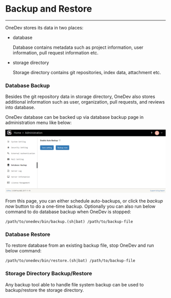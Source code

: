 # Backup and Restore
--------------

OneDev stores its data in two places:
* database
   
  Database contains metadata such as project information, user information, pull request information etc.
  
* storage directory

  Storage directory contains git repositories, index data, attachment etc. 

### Database Backup

Besides the git repository data in storage directory, OneDev also stores additional information such as user, organization, pull requests, and reviews into database.

OneDev database can be backed up via database backup page in administration menu like below:

![database-backup.png](images/database-backup.png)

From this page, you can either schedule auto-backups, or click the _backup now_ button to do a one-time backup. Optionally you can also run below command to do database backup when OneDev is stopped:
```
/path/to/onedev/bin/backup.(sh|bat) /path/to/backup-file 
```

### Database Restore

To restore database from an existing backup file, stop OneDev and run below command:
```
/path/to/onedev/bin/restore.(sh|bat) /path/to/backup-file
```

### Storage Directory Backup/Restore

Any backup tool able to handle file system backup can be used to backup/restore the storage directory.